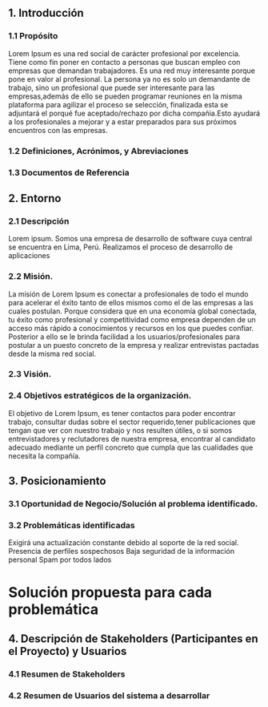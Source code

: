 ## 1.  	Introducción  
### 1.1   	Propósito  
Lorem Ipsum es una red social de carácter profesional por excelencia. Tiene como fin poner en contacto a personas que buscan empleo con empresas que demandan trabajadores. Es una red muy interesante porque pone en valor al profesional. La persona ya no es solo un demandante de trabajo, sino un profesional que puede ser interesante para las empresas,además de ello se pueden programar reuniones en la misma plataforma para agilizar el proceso se selección, finalizada esta se adjuntará el porqué fue aceptado/rechazo por dicha compañia.Esto ayudará a los profesionales a mejorar y a estar preparados para sus próximos encuentros con las empresas.
### 1.2   	Definiciones, Acrónimos, y Abreviaciones
		
  

### 1.3   	Documentos de Referencia  


## 2.  	Entorno  
### 2.1 Descripción
Lorem ipsum. Somos una empresa de desarrollo de software cuya central se encuentra en Lima, Perú. Realizamos el proceso de desarrollo de aplicaciones 
	 
### 2.2   	Misión. 
La misión de Lorem Ipsum es conectar a profesionales de todo el mundo para acelerar el éxito tanto de ellos mismos como el de las empresas a las cuales postulan. Porque considera que en una economía global conectada, tu éxito como profesional y competitividad como empresa dependen de un acceso más rápido a conocimientos y recursos en los que puedes confiar. Posterior a ello se le brinda facilidad a los usuarios/profesionales para postular a un puesto concreto de la empresa y realizar entrevistas pactadas desde la misma red social.
### 2.3   	Visión. 

### 2.4   	Objetivos estratégicos de la organización. 
El objetivo de  Lorem Ipsum, es tener contactos para poder encontrar trabajo, consultar dudas sobre el sector requerido,tener publicaciones que tengan que ver con nuestro trabajo y nos resulten útiles, o si somos entrevistadores y reclutadores de nuestra empresa, encontrar al candidato adecuado mediante un perfil concreto que cumpla que las cualidades que necesita la compañía.

## 3.  	Posicionamiento  
### 3.1   	Oportunidad de Negocio/Solución al problema identificado. 
### 3.2   	Problemáticas identificadas  
Exigirá una actualización constante debido al soporte de la red social.
Presencia de perfiles sospechosos
Baja seguridad de la información personal
Spam por todos lados

# Solución propuesta para cada problemática  
## 4.  	Descripción de Stakeholders (Participantes en el Proyecto) y Usuarios  
### 4.1   	Resumen de Stakeholders  
### 4.2   	Resumen de Usuarios del sistema a desarrollar
